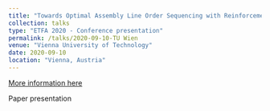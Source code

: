 ```yaml
---
title: "Towards Optimal Assembly Line Order Sequencing with Reinforcement Learning: A Case Study"
collection: talks
type: "ETFA 2020 - Conference presentation"
permalink: /talks/2020-09-10-TU Wien
venue: "Vienna University of Technology"
date: 2020-09-10
location: "Vienna, Austria"
---
```


[More information here](https://ieeexplore.ieee.org/abstract/document/9211982)

Paper presentation
